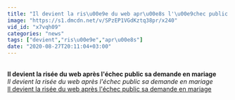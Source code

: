 ```yaml
---
title: "Il devient la ris\u00e9e du web apr\u00e8s l'\u00e9chec public sa demande en mariage"
image: "https://s1.dmcdn.net/v/SPzEP1VGdKztq38pr/x240"
vid_id: "x7vqh09"
categories: "news"
tags: ["devient","ris\u00e9e","apr\u00e8s"]
date: "2020-08-27T20:11:04+03:00"
---
```

<br><b>Il devient la risée du web après l'échec public sa demande en mariage</b><br> <i>Il devient la risée du web après l'échec public sa demande en mariage</i><br> <u>Il devient la risée du web après l'échec public sa demande en mariage</u>
